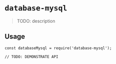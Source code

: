 # `database-mysql`

> TODO: description

## Usage

```
const databaseMysql = require('database-mysql');

// TODO: DEMONSTRATE API
```
